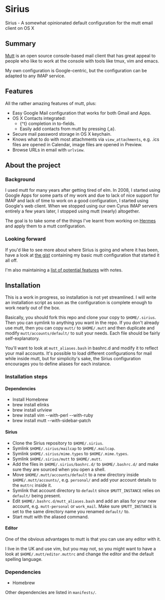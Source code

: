 # Sirius

Sirius - A somewhat opinionated default configuration for the mutt email client on OS X


## Summary

[Mutt](http://www.mutt.org/) is an open source console-based mail client that has great appeal to people who like to work at the console with tools like tmux, vim and emacs.

My own configuration is Google-centric, but the configuration can be adapted to any IMAP service.


## Features

All the rather amazing features of mutt, plus:

- Easy Google Mail configuration that works for both Gmail and Apps.
- OS X Contacts integrated:
    - {^t} completion in to-fields.
    - Easily add contacts from mutt by pressing {,a}.
- Secure mail password storage in OS X keychain.
- Knows what to do with most attachments via `view_attachments`, e.g. .ics files are opened in Calendar, image files are opened in Preview.
- Browse URLs in email with `urlview`.

## About the project

### Background

I used mutt for many years after getting tired of elm. In 2008, I started using Google Apps for some parts of my work and due to lack of nice support for IMAP and lack of time to work on a good configuration, I started using Google's web client. When we stopped using our own Cyrus IMAP servers entirely a few years later, I stopped using mutt (nearly) altogether.

The goal is to take some of the things I've learnt from working on [Hermes](https://github.com/New-Bamboo/Hermes) and apply them to a mutt configuration.

### Looking forward

If you'd like to see more about where Sirius is going and where it has been, have a look at [the gist](https://gist.github.com/4574164) containing my basic mutt configuration that started it all off.

I'm also maintaining a [list of potential features](https://github.com/allolex/sirius/blob/master/potential_features.md) with notes.


## Installation

This is a work in progress, so installation is not yet streamlined. I will write an installation script as soon as the configuration is complete enough to work nearly out of the box.

Basically, you should fork this repo and clone your copy to `$HOME/.sirius`. Then you can symlink to anything you want in the repo. If you don't already use mutt, then you can copy `mutt/` to `$HOME/.mutt` and then duplicate and modify `mutt/accounts/default/` to suit your needs. Each file should be fairly self-explanatory.

You'll want to look at `mutt_aliases.bash` in bashrc.d and modify it to reflect your mail accounts. It's possible to load different configurations for mail while inside mutt, but for simplicity's sake, the Sirius configuration encourages you to define aliases for each instance.

### Installation steps

#### Dependencies

- Install Homebrew
- brew install elinks
- brew install urlview
- brew install vim --with-perl --with-ruby
- brew install mutt --with-sidebar-patch

#### Sirius

- Clone the Sirius repository to `$HOME/.sirius`.
- Symlink `$HOME/.sirius/mailcap` to `$HOME/.mailcap`.
- Symlink `$HOME/.sirius/mime.types` to `$HOME/.mime.types`.
- Symlink `$HOME/.sirius/mutt` to `$HOME/.mutt`.
- Add the files in `$HOME/.sirius/bashrc.d/` to `$HOME/.bashrc.d/` and make sure they are sourced when you open a shell.
- Move `$HOME/.mutt/accounts/default` to a new directory inside `$HOME/.mutt/accounts/`, e.g. `personal/` and add your account details to the `muttrc` inside it.
- Symlink that account directory to `default` since `$MUTT_INSTANCE` relies on `default/` being present.
- Edit `$HOME/.bashrc.d/mutt_aliases.bash` and add an alias for your new account, e.g. `mutt-personal` or `work_mail`. Make sure `$MUTT_INSTANCE` is set to the same directory name you renamed `default/` to.
- Start mutt with the aliased command.

#### Editor

One of the obvious advantages to mutt is that you can use any editor with it.

I live in the UK and use vim, but you may not, so you might want to have a look at `$HOME/.mutt/editor.muttrc` and change the editor and the default spelling language.

### Dependencies

- Homebrew

Other dependencies are listed in `manifests/`.
